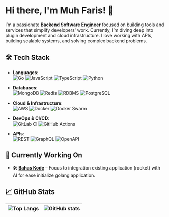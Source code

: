 # Hi there, I'm Muh Faris! 👋

I’m a passionate **Backend Software Engineer** focused on building tools and services that simplify developers' work. Currently, I’m diving deep into plugin development and cloud infrastructure. I love working with APIs, building scalable systems, and solving complex backend problems.

## 🛠️ **Tech Stack**

- **Languages**:  
  ![Go](https://img.shields.io/badge/Go-00ADD8?style=flat&logo=go&logoColor=white) ![JavaScript](https://img.shields.io/badge/JavaScript-F7DF1E?style=flat&logo=javascript&logoColor=black) ![TypeScript](https://img.shields.io/badge/TypeScript-007ACC?style=flat&logo=typescript&logoColor=white) ![Python](https://img.shields.io/badge/Python-3776AB?style=flat&logo=python&logoColor=white)

- **Databases**:  
  ![MongoDB](https://img.shields.io/badge/MongoDB-47A248?style=flat&logo=mongodb&logoColor=white) ![Redis](https://img.shields.io/badge/Redis-DC382D?style=flat&logo=redis&logoColor=white) ![RDBMS](https://img.shields.io/badge/RDBMS-FF5733?style=flat&logo=database&logoColor=white) ![PostgreSQL](https://img.shields.io/badge/PostgreSQL-4169E1?style=flat&logo=postgresql&logoColor=white)

- **Cloud & Infrastructure**:  
  ![AWS](https://img.shields.io/badge/AWS-232F3E?style=flat&logo=amazon-aws&logoColor=white) ![Docker](https://img.shields.io/badge/Docker-2496ED?style=flat&logo=docker&logoColor=white) ![Docker Swarm](https://img.shields.io/badge/Swarm-555555?style=flat&logo=docker&logoColor=white)

- **DevOps & CI/CD**:  
  ![GitLab CI](https://img.shields.io/badge/GitLab%20CI-FC6D26?style=flat&logo=gitlab&logoColor=white) ![GitHub Actions](https://img.shields.io/badge/GitHub%20Actions-2088FF?style=flat&logo=github-actions&logoColor=white)

- **APIs**:  
  ![REST](https://img.shields.io/badge/REST-02569B?style=flat&logo=swagger&logoColor=white) ![GraphQL](https://img.shields.io/badge/GraphQL-E10098?style=flat&logo=graphql&logoColor=white) ![OpenAPI](https://img.shields.io/badge/OpenAPI-6BA539?style=flat&logo=openapi-initiative&logoColor=white)

## 🔭 **Currently Working On**

- 🛠️ [**Bahas Kode**](https://bahaskode.web.id/) – Focus to integration existing application (rocket) with AI for ease initialize golang application.

## 📈 **GitHub Stats**

| ![Top Langs](https://github-readme-stats.vercel.app/api/top-langs/?username=muhfaris&layout=compact&theme=radical) |  ![GitHub stats](https://github-readme-stats.vercel.app/api?username=muhfaris&show_icons=true&theme=radical)  |
| --- | --- |
